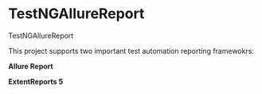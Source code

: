 # TestNGAllureReport
TestNGAllureReport


This project supports two important test automation reporting framewokrs:

**Allure Report**

**ExtentReports 5**
